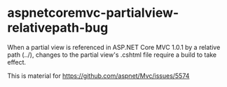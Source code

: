 # aspnetcoremvc-partialview-relativepath-bug
When a partial view is referenced in ASP.NET Core MVC 1.0.1 by a relative path (../), changes to the partial view's .cshtml file require a build to take effect.

This is material for https://github.com/aspnet/Mvc/issues/5574
